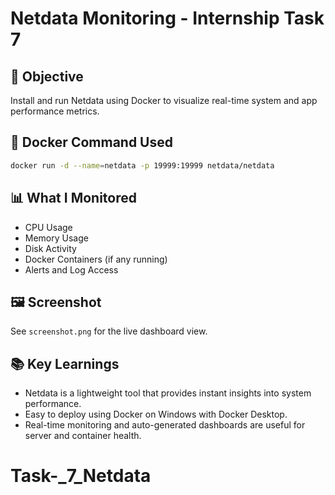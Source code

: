 # Netdata Monitoring - Internship Task 7

## 📌 Objective
Install and run Netdata using Docker to visualize real-time system and app performance metrics.

## 🐳 Docker Command Used
```bash
docker run -d --name=netdata -p 19999:19999 netdata/netdata
```

## 📊 What I Monitored
- CPU Usage
- Memory Usage
- Disk Activity
- Docker Containers (if any running)
- Alerts and Log Access

## 🖼 Screenshot
See `screenshot.png` for the live dashboard view.

## 📚 Key Learnings
- Netdata is a lightweight tool that provides instant insights into system performance.
- Easy to deploy using Docker on Windows with Docker Desktop.
- Real-time monitoring and auto-generated dashboards are useful for server and container health.

# Task-_7_Netdata
